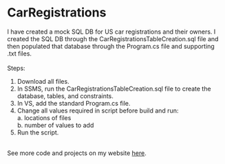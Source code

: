 # CarRegistrations
I have created a mock SQL DB for US car registrations and their owners. I created the SQL DB through the CarRegistrationsTableCreation.sql file and then populated that database through the Program.cs file and supporting .txt files.</br>
</br>
Steps:</br>
1. Download all files.</br>
2. In SSMS, run the CarRegistrationsTableCreation.sql file to create the database, tables, and constraints.</br>
3. In VS, add the standard Program.cs file.</br>
4. Change all values required in script before build and run:</br>
  a. locations of files</br>
  b. number of values to add</br>
5. Run the script.</br>
</br>
See more code and projects on my website <a href="https://terranjendro.wordpress.com/">here</a>.
